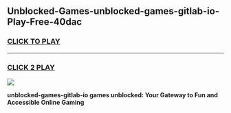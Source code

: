 
## Unblocked-Games-unblocked-games-gitlab-io-Play-Free-40dac
<h3>
<a href="https://premium76.site?title=unblocked-games-gitlab-io&ref=19M">CLICK TO PLAY</a></h3>
<hr>

<h3>
<a href="https://premium76.site?title=unblocked-games-gitlab-io&ref=19M">CLICK 2 PLAY</a>
  
</h3>

<a href="https://premium76.site?title=unblocked-games-gitlab-io&ref=19M"><img src="https://clearcache.store/games.png"></a>


**unblocked-games-gitlab-io games unblocked: Your Gateway to Fun and Accessible Online Gaming**
